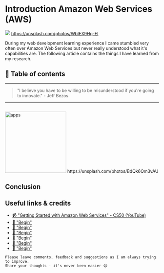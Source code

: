 # Introduction Amazon Web Services (AWS)

[<img src="https://images.unsplash.com/photo-1484157737210-f58966446e05?dpr=2&auto=format&fit=crop&w=767&h=508&q=80&cs=tinysrgb&crop=">](https://unsplash.com/photos/WbIEX9Hq-EI) https://unsplash.com/photos/WbIEX9Hq-EI

During my web development learning experience I came stumbled very often over Amazon Web Services but never really understood what it's capabilities are. The following article contains the things I have learned from my research.


## 📄 Table of contents



---

>"I believe you have to be willing to be misunderstood if you're going to innovate." - Jeff Bezos

---


##
##



####


<img src="https://images.unsplash.com/photo-1455735459330-969b65c65b1c?dpr=2&auto=format&fit=crop&w=767&h=510&q=80&cs=tinysrgb&crop=" alt="apps" height="200"/>
https://unsplash.com/photos/BdQk6Qm3vAU

## Conclusion





## Useful links & credits
- [📹 "Getting Started with Amazon Web Services"  - CS50 (YouTube)](https://www.youtube.com/watch?v=VgzzHCukwpc&t=276s)
- [📄 "Begin"](afgafgadgads)
- [📄 "Begin"](afgafgadgads)
- [📄 "Begin"](afgafgadgads)
- [📄 "Begin"](afgafgadgads)
- [📄 "Begin"](afgafgadgads)
- [📄 "Begin"](afgafgadgads)

```
Please leave comments, feedback and suggestions as I am always trying to improve.
Share your thoughts - it's never been easier 😄
```

<!-- Written by Daniel Deutsch (deudan1010@gmail.com) -->
